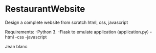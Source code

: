 # RestaurantWebsite
Design a complete website from scratch html, css, javascript

Requirements:
 -Python 3.
 -Flask to emulate application (application.py)
 -html
 -css
 -javascript

 Jean blanc
